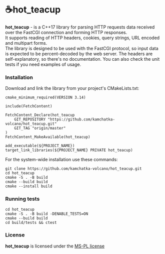 # ☕hot_teacup


**hot_teacup** - is a C++17 library for parsing HTTP requests data received over the FastCGI connection and forming HTTP responses.  
It supports reading of HTTP headers, cookies, query strings, URL encoded and multipart forms.   
The library is designed to be used with the FastCGI protocol, so input data is expected to be percent-decoded by the web server.
The headers are self-explanatory, so there's no documentation. You can also check the unit tests if you need examples of usage.

### Installation
Download and link the library from your project's CMakeLists.txt:
```
cmake_minimum_required(VERSION 3.14)

include(FetchContent)

FetchContent_Declare(hot_teacup
    GIT_REPOSITORY "https://github.com/kamchatka-volcano/hot_teacup.git"
    GIT_TAG "origin/master"
)
FetchContent_MakeAvailable(hot_teacup)

add_executable(${PROJECT_NAME})
target_link_libraries(${PROJECT_NAME} PRIVATE hot_teacup)
```

For the system-wide installation use these commands:
```
git clone https://github.com/kamchatka-volcano/hot_teacup.git
cd hot_teacup
cmake -S . -B build
cmake --build build
cmake --install build
```

### Running tests
```
cd hot_teacup
cmake -S . -B build -DENABLE_TESTS=ON
cmake --build build 
cd build/tests && ctest
```

### License
**hot_teacup** is licensed under the [MS-PL license](/LICENSE.md)  
